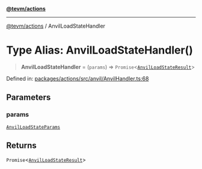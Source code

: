 [**@tevm/actions**](../README.md)

***

[@tevm/actions](../globals.md) / AnvilLoadStateHandler

# Type Alias: AnvilLoadStateHandler()

> **AnvilLoadStateHandler** = (`params`) => `Promise`\<[`AnvilLoadStateResult`](AnvilLoadStateResult.md)\>

Defined in: [packages/actions/src/anvil/AnvilHandler.ts:68](https://github.com/evmts/tevm-monorepo/blob/main/packages/actions/src/anvil/AnvilHandler.ts#L68)

## Parameters

### params

[`AnvilLoadStateParams`](AnvilLoadStateParams.md)

## Returns

`Promise`\<[`AnvilLoadStateResult`](AnvilLoadStateResult.md)\>
